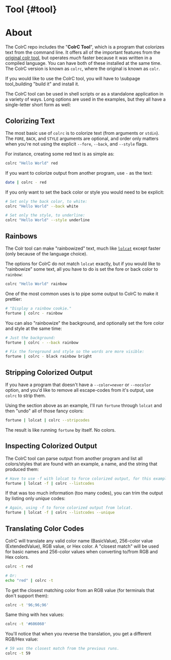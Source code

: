 # Tool {#tool}
# About

The ColrC repo includes the "**ColrC Tool**", which is a program that colorizes
text from the command line. It offers all of the important features from
the [original colr tool](https://pypi.org/project/colr), but operates
*much* faster because it was written in a compiled language. You can have both
of these installed at the same time. The ColrC version is known as `colrc`,
where the original is known as `colr`.

If you would like to use the ColrC tool, you will have to \subpage tool_building "build it"
and install it.

The ColrC tool can be used in shell scripts or as a standalone application in
a variety of ways.
Long options are used in the examples, but they all have a single-letter short
form as well:

## Colorizing Text

The most basic use of `colrc` is to colorize text (from arguments or `stdin`).
The `FORE`, `BACK`, and `STYLE` arguments are optional, and order only matters
when you're not using the explicit `--fore`, `--back`, and `--style` flags.

For instance, creating some red text is as simple as:
```bash
colrc "Hello World" red
```

If you want to colorize output from another program, use `-` as the text:
```bash
date | colrc - red
```

If you only want to set the back color or style you would need to be explicit:
```bash
# Set only the back color, to white:
colrc "Hello World" --back white

# Set only the style, to underline:
colrc "Hello World" --style underline
```

## Rainbows
The Colr tool can make "rainbowized" text, much like [`lolcat`](https://github.com/busyloop/lolcat)
except faster (only because of the language choice).

The options for ColrC do not match `lolcat` exactly, but if you would like to
"rainbowize" some text, all you have to do is set the fore or back color to `rainbow`:
```bash
colrc "Hello World" rainbow
```

One of the most common uses is to pipe some output to ColrC to make it prettier:
```bash
# "Display a rainbow cookie."
fortune | colrc - rainbow
```

You can also "rainbowize" the background, and optionally set the fore color and style
at the same time:
```bash
# Just the background:
fortune | colrc - --back rainbow

# Fix the foreground and style so the words are more visible:
fortune | colrc - black rainbow bright
```

## Stripping Colorized Output
If you have a program that doesn't have a `--color=never` or `--nocolor` option,
and you'd like to remove all escape-codes from it's output, use `colrc` to strip
them.

Using the section above as an example, I'll run `fortune` through `lolcat` and
then "undo" all of those fancy colors:
```bash
fortune | lolcat | colrc --stripcodes
```

The result is like running `fortune` by itself. No colors.


## Inspecting Colorized Output
The ColrC tool can parse output from another program and list all colors/styles
that are found with an example, a name, and the string that produced them:
```bash
# Have to use -f with lolcat to force colorized output, for this example.
fortune | lolcat -f | colrc --listcodes
```

If that was too much information (too many codes), you can trim the output by
listing only *unique* codes:
```bash
# Again, using -f to force colorized output from lolcat.
fortune | lolcat -f | colrc --listcodes --unique
```


## Translating Color Codes

ColrC will translate any valid color name (BasicValue), 256-color value (ExtendedValue), RGB value, or Hex color.
A "closest match" will be used for basic names and 256-color values when
converting to/from RGB and Hex colors.

```bash
colrc -t red

# Or:
echo "red" | colrc -t
```

To get the closest matching color from an RGB value (for terminals that don't support them):
```bash
colrc -t '96;96;96'
```

Same thing with hex values:
```bash
colrc -t '#606060'
```

You'll notice that when you reverse the translation, you get a different RGB/Hex value:
```bash
# 59 was the closest match from the previous runs.
colrc -t 59
```
